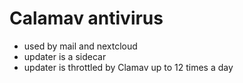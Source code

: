 # Calamav antivirus

* used by mail and nextcloud
* updater is a sidecar
* updater is throttled by Clamav up to 12 times a day